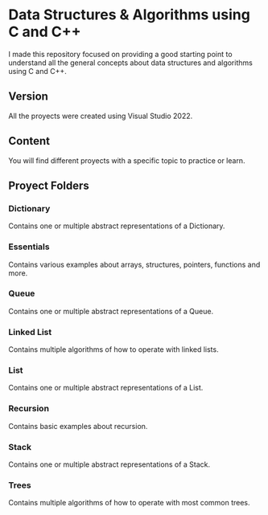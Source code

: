 # Data Structures & Algorithms using C and C++

I made this repository focused on providing a good starting point to understand all 
the general concepts about data structures and algorithms using C and C++.

## Version
All the proyects were created using Visual Studio 2022.

## Content
You will find different proyects with a specific topic to practice or learn.

## Proyect Folders

### Dictionary
Contains one or multiple abstract representations of a Dictionary.

### Essentials
Contains various examples about arrays, structures, pointers, functions and more.

### Queue
Contains one or multiple abstract representations of a Queue.

### Linked List
Contains multiple algorithms of how to operate with linked lists.

### List
Contains one or multiple abstract representations of a List.

### Recursion
Contains basic examples about recursion.

### Stack
Contains one or multiple abstract representations of a Stack.

### Trees
Contains multiple algorithms of how to operate with most common trees.